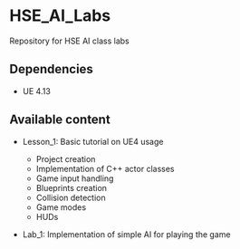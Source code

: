 # HSE_AI_Labs
Repository for HSE AI class labs

## Dependencies

* UE 4.13

## Available content

* Lesson_1: Basic tutorial on UE4 usage
  * Project creation
  * Implementation of C++ actor classes
  * Game input handling
  * Blueprints creation
  * Collision detection
  * Game modes
  * HUDs
  
* Lab_1: Implementation of simple AI for playing the game

